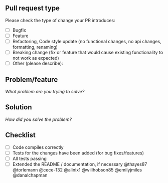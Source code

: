 ## Pull request type
Please check the type of change your PR introduces:
- [ ] Bugfix
- [ ] Feature
- [ ] Refactoring, Code style update  (no functional changes, no api changes, formatting, renaming)
- [ ] Breaking change (fix or feature that would cause existing functionality to not work as expected)
- [ ] Other (please describe):

## Problem/feature
_What problem are you trying to solve?_

## Solution
_How did you solve the problem?_

## Checklist
- [ ] Code compiles correctly
- [ ] Tests for the changes have been added (for bug fixes/features)
- [ ] All tests passing
- [ ] Extended the README / documentation, if necessary
@thayes87
@torlemann
@cece-132
@alinix1
@willhobson85
@emilyjmiles
@danalchapman